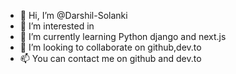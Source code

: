 - 👋 Hi, I’m @Darshil-Solanki
- 👀 I’m interested in 
- 🌱 I’m currently learning Python django and next.js
- 💞️ I’m looking to collaborate on github,dev.to
- 📫 You can contact me on github and dev.to

<!---
Darshil-Solanki/Darshil-Solanki is a ✨ special ✨ repository because its `README.md` (this file) appears on your GitHub profile.
You can click the Preview link to take a look at your changes.
--->
